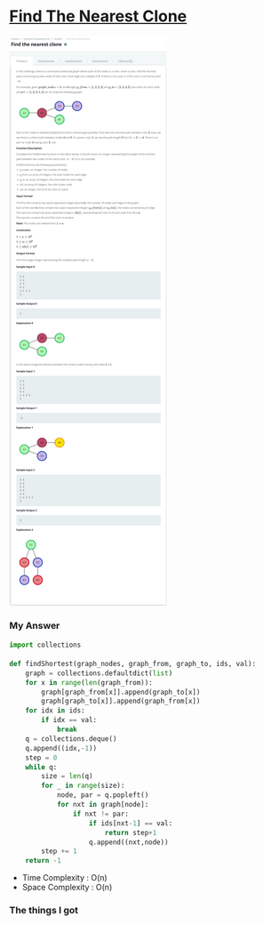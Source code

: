 # [Find The Nearest Clone](https://www.hackerrank.com/challenges/find-the-nearest-clone/problem)

![image](Problem.png)



### My Answer

```python
import collections

def findShortest(graph_nodes, graph_from, graph_to, ids, val):
    graph = collections.defaultdict(list)
    for x in range(len(graph_from)):
        graph[graph_from[x]].append(graph_to[x])
        graph[graph_to[x]].append(graph_from[x])
    for idx in ids:
        if idx == val:
            break
    q = collections.deque()
    q.append((idx,-1))
    step = 0
    while q:
        size = len(q)
        for _ in range(size):
            node, par = q.popleft()
            for nxt in graph[node]:
                if nxt != par:
                    if ids[nxt-1] == val:
                        return step+1
                    q.append((nxt,node))
        step += 1
    return -1
```

* Time Complexity : O(n)
* Space Complexity : O(n)



### The things I got

